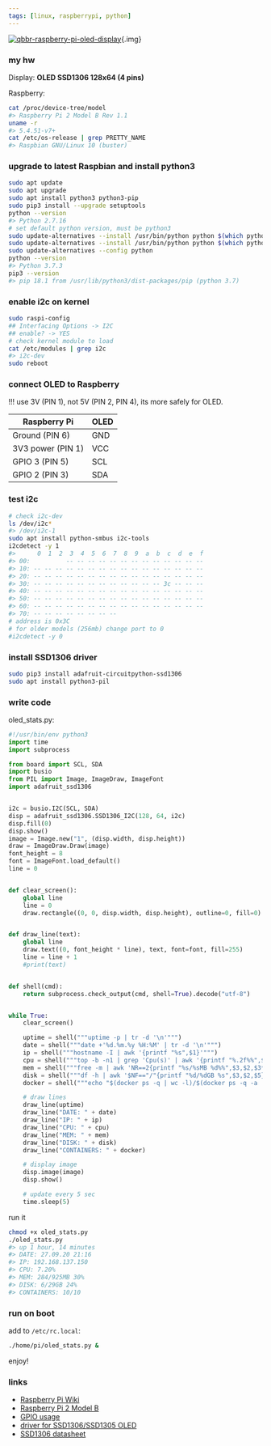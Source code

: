 ```yaml
---
tags: [linux, raspberrypi, python]
---
```


[![qbbr-raspberry-pi-oled-display](/img/blog/qbbr-raspberry-pi-oled-display.jpg)](/img/blog/qbbr-raspberry-pi-oled-display.jpg){.img}<!-- nofig -->

### my hw

Display: **OLED SSD1306 128x64 (4 pins)**

Raspberry:

```bash
cat /proc/device-tree/model
#> Raspberry Pi 2 Model B Rev 1.1
uname -r
#> 5.4.51-v7+
cat /etc/os-release | grep PRETTY_NAME
#> Raspbian GNU/Linux 10 (buster)
```

### upgrade to latest Raspbian and install python3

```bash
sudo apt update
sudo apt upgrade
sudo apt install python3 python3-pip
sudo pip3 install --upgrade setuptools
python --version
#> Python 2.7.16
# set default python version, must be python3
sudo update-alternatives --install /usr/bin/python python $(which python2) 1
sudo update-alternatives --install /usr/bin/python python $(which python3) 2
sudo update-alternatives --config python
python --version
#> Python 3.7.3
pip3 --version
#> pip 18.1 from /usr/lib/python3/dist-packages/pip (python 3.7)
```

### enable i2c on kernel

```bash
sudo raspi-config
## Interfacing Options -> I2C
## enable? -> YES
# check kernel module to load
cat /etc/modules | grep i2c
#> i2c-dev
sudo reboot
```

### connect OLED to Raspberry

!!! use 3V (PIN 1), not 5V (PIN 2, PIN 4), its more safely for OLED.

| Raspberry Pi      | OLED |
|-------------------|------|
| Ground (PIN 6)    | GND  |
| 3V3 power (PIN 1) | VCC  |
| GPIO 3 (PIN 5)    | SCL  |
| GPIO 2 (PIN 3)    | SDA  |

### test i2c

```bash
# check i2c-dev
ls /dev/i2c*
#> /dev/i2c-1
sudo apt install python-smbus i2c-tools
i2cdetect -y 1
#>      0  1  2  3  4  5  6  7  8  9  a  b  c  d  e  f
#> 00:          -- -- -- -- -- -- -- -- -- -- -- -- --
#> 10: -- -- -- -- -- -- -- -- -- -- -- -- -- -- -- --
#> 20: -- -- -- -- -- -- -- -- -- -- -- -- -- -- -- --
#> 30: -- -- -- -- -- -- -- -- -- -- -- -- 3c -- -- --
#> 40: -- -- -- -- -- -- -- -- -- -- -- -- -- -- -- --
#> 50: -- -- -- -- -- -- -- -- -- -- -- -- -- -- -- --
#> 60: -- -- -- -- -- -- -- -- -- -- -- -- -- -- -- --
#> 70: -- -- -- -- -- -- -- --
# address is 0x3C
# for older models (256mb) change port to 0
#i2cdetect -y 0
```

### install SSD1306 driver

```bash
sudo pip3 install adafruit-circuitpython-ssd1306
sudo apt install python3-pil
```

### write code

oled_stats.py:

```python
#!/usr/bin/env python3
import time
import subprocess

from board import SCL, SDA
import busio
from PIL import Image, ImageDraw, ImageFont
import adafruit_ssd1306


i2c = busio.I2C(SCL, SDA)
disp = adafruit_ssd1306.SSD1306_I2C(128, 64, i2c)
disp.fill(0)
disp.show()
image = Image.new("1", (disp.width, disp.height))
draw = ImageDraw.Draw(image)
font_height = 8
font = ImageFont.load_default()
line = 0


def clear_screen():
    global line
    line = 0
    draw.rectangle((0, 0, disp.width, disp.height), outline=0, fill=0)


def draw_line(text):
    global line
    draw.text((0, font_height * line), text, font=font, fill=255)
    line = line + 1
    #print(text)


def shell(cmd):
    return subprocess.check_output(cmd, shell=True).decode("utf-8")


while True:
    clear_screen()

    uptime = shell("""uptime -p | tr -d '\n'""")
    date = shell("""date +'%d.%m.%y %H:%M' | tr -d '\n'""")
    ip = shell("""hostname -I | awk '{printf "%s",$1}'""")
    cpu = shell("""top -b -n1 | grep 'Cpu(s)' | awk '{printf "%.2f%%",$2+$4}'""")
    mem = shell("""free -m | awk 'NR==2{printf "%s/%sMB %d%%",$3,$2,$3*100/$2 }'""")
    disk = shell("""df -h | awk '$NF=="/"{printf "%d/%dGB %s",$3,$2,$5}'""")
    docker = shell("""echo "$(docker ps -q | wc -l)/$(docker ps -q -a | wc -l)" | tr -d '\n'""")

    # draw lines
    draw_line(uptime)
    draw_line("DATE: " + date)
    draw_line("IP: " + ip)
    draw_line("CPU: " + cpu)
    draw_line("MEM: " + mem)
    draw_line("DISK: " + disk)
    draw_line("CONTAINERS: " + docker)

    # display image
    disp.image(image)
    disp.show()

    # update every 5 sec
    time.sleep(5)
```

run it

```bash
chmod +x oled_stats.py
./oled_stats.py
#> up 1 hour, 14 minutes
#> DATE: 27.09.20 21:16
#> IP: 192.168.137.150
#> CPU: 7.20%
#> MEM: 284/925MB 30%
#> DISK: 6/29GB 24%
#> CONTAINERS: 10/10
```

### run on boot

add to `/etc/rc.local`:

```bash
./home/pi/oled_stats.py &
```

enjoy!

### links

 * [Raspberry Pi Wiki](https://en.wikipedia.org/wiki/Raspberry_Pi)
 * [Raspberry Pi 2 Model B](https://www.raspberrypi.org/products/raspberry-pi-2-model-b/)
 * [GPIO usage](https://www.raspberrypi.org/documentation/usage/gpio/)
 * [driver for SSD1306/SSD1305 OLED](https://github.com/adafruit/Adafruit_CircuitPython_SSD1306)
 * [SSD1306 datasheet](https://cdn-shop.adafruit.com/datasheets/SSD1306.pdf)
